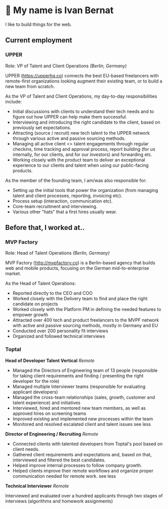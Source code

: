 # 👋 My name is Ivan Bernat
I like to build things for the web.

## Current employment

### UPPER
Role: VP of Talent and Client Operations _(Berlin, Germany)_

UPPER (https://upperhq.co) connects the best EU-based freelancers with remote-first organizations looking augment their existing team, or to build a new team from scratch.

As the VP of Talent and Client Operations, my day-to-day responsibilities include:

- Initial discussions with clients to understand their tech needs and to figure out how UPPER can help make them successful.
- Interviewing and introducing the right candidate to the client, based on previously set expectations.
- Attracting (source / recruit) new tech talent to the UPPER network through various active and passive sourcing methods.
- Managing all active client <> talent engagements through regular checkins, time tracking and approval process, report building (for us internally, for our clients, and for our investors) and forwarding etc.
- Working closely with the product team to deliver an exceptional experience to our clients and talent when using our public-facing products.

As the member of the founding team, I am/was also responsible for:

- Setting up the initial tools that power the organization (from managing talent and client processes, reporting, invoicing etc).
- Process setup (interaction, communication etc).
- Core-team recruitment and interviewing.
- Various other "hats" that a first hires usually wear.

## Before that, I worked at..

### MVP Factory 

Role: Head of Talent Operations _(Berlin, Germany)_

MVP Factory (http://mvpfactory.co) is a Berlin-based agency that builds web and mobile products, focusing on the German mid-to-enterprise market.

As the Head of Talent Operations:

- Reported directly to the CEO and COO
- Worked closely with the Delivery team to find and place the right candidate on projects
- Worked closely with the Platform PM in defining the needed features to empower growth
- Attracted over 400 tech and product freelancers to the MVPF network with active and passive sourcing methods, mostly in Germany and EU
- Conducted over 200 personality fit interviews
- Organized and followed technical interviews

### Toptal
**Head of Developer Talent Vertical**
_Remote_

- Managed the Directors of Engineering team of 13 people (responsible for taking client requirements and finding / presenting the right developer for the role)
- Managed multiple Interviewer teams (responsible for evaluating applicant developers)
- Managed the cross-team relationships (sales, growth, customer and talent experience) and initiatives
- Interviewed, hired and mentored new team members, as well as approved hires on screening teams
- Improved existing and implemented new processes within the team
- Monitored and resolved escalated client and talent issues
see less

**Director of Engineering / Recruiting**
_Remote_

- Connected clients with talented developers from Toptal's pool based on client needs.
- Gathered client requirements and expectations and, based on that, interviewed and filtered the best candidates.
- Helped improve internal processes to follow company growth.
- Helped clients improve their remote workflows and organize proper communication needed for remote work.
see less

**Technical Interviewer**
_Remote_

Interviewed and evaluated over a hundred applicants through two stages of interviews (algorithms and homework assignments)
